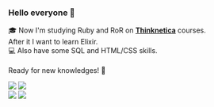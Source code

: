 ### Hello everyone 🙇

🎓 Now I'm studying Ruby and RoR on <a href="https://thinknetica.com/" target="_blank"><b>Thinknetica</b></a> courses.<br>
After it I want to learn Elixir.<br>
💻 Also have some SQL and HTML/CSS skills.<br>
<br>
Ready for new knowledges! 💪<br>

<img src="https://img.shields.io/badge/HTML5-E34F26?style=for-the-badge.."/> <img src="https://img.shields.io/badge/CSS3-1572B6?style=for-the-badge.."/><br>
<img src="https://img.shields.io/badge/Ruby-CC342D?style=for-the-badge&logo=ruby&logoColor=white"/> <img src="https://img.shields.io/badge/Ruby_on_Rails-CC0000?style=for-the-badge&logo=ruby-on-rails&logoColor=white"/><br>

